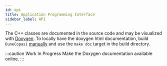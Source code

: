 ```yaml
---
id: api
title: Application Programming Interface
sidebar_label: API
---
```


The C++ classes are documented in the source code and may be visualized with
[Doxygen](https://www.doxygen.nl/index.html). To locally have the doxygen html
documentation, build `DuneCopasi` [manually](install_use.md) and use the
`make doc` target in the build directory.

:::caution Work In Progress
Make the Doxygen documentation available online.
:::

